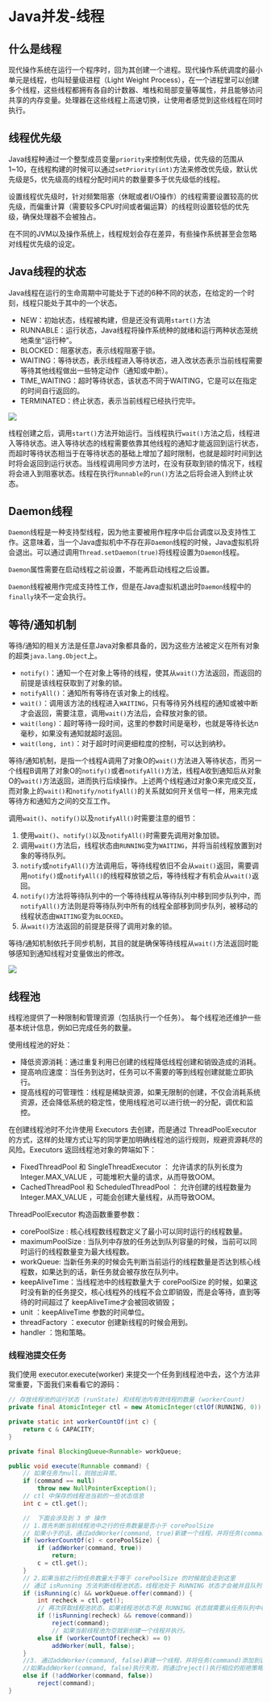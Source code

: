 # Java并发-线程

## 什么是线程

现代操作系统在运行一个程序时，回为其创建一个进程。现代操作系统调度的最小单元是线程，也叫轻量级进程（Light Weight Process），在一个进程里可以创建多个线程，这些线程都拥有各自的计数器、堆栈和局部变量等属性，并且能够访问共享的内存变量。处理器在这些线程上高速切换，让使用者感觉到这些线程在同时执行。

## 线程优先级

Java线程种通过一个整型成员变量`priority`来控制优先级，优先级的范围从1~10，在线程构建的时候可以通过`setPriority(int)`方法来修改优先级，默认优先级是5，优先级高的线程分配时间片的数量要多于优先级低的线程。

设置线程优先级时，针对频繁阻塞（休眠或者I/O操作）的线程需要设置较高的优先级，而偏重计算（需要较多CPU时间或者偏运算）的线程则设置较低的优先级，确保处理器不会被独占。

在不同的JVM以及操作系统上，线程规划会存在差异，有些操作系统甚至会忽略对线程优先级的设定。


## Java线程的状态

Java线程在运行的生命周期中可能处于下述的6种不同的状态，在给定的一个时刻，线程只能处于其中的一个状态。

* NEW：初始状态，线程被构建，但是还没有调用`start()`方法
* RUNNABLE：运行状态，Java线程将操作系统种的就绪和运行两种状态笼统地乘坐“运行种”。
* BLOCKED：阻塞状态，表示线程阻塞于锁。
* WAITING：等待状态，表示线程进入等待状态，进入改状态表示当前线程需要等待其他线程做出一些特定动作（通知或中断）。
* TIME_WAITING：超时等待状态，该状态不同于WAITING，它是可以在指定的时间自行返回的。
* TERMINATED：终止状态，表示当前线程已经执行完毕。

<img src="./image/dcb65e330fa6e993d53680574fb19507.png" />

线程创建之后，调用`start()`方法开始运行。当线程执行`wait()`方法之后，线程进入等待状态。进入等待状态的线程需要依靠其他线程的通知才能返回到运行状态，而超时等待状态相当于在等待状态的基础上增加了超时限制，也就是超时时间到达时将会返回到运行状态。当线程调用同步方法时，在没有获取到锁的情况下，线程将会进入到阻塞状态。线程在执行`Runnable`的`run()`方法之后将会进入到终止状态。

## Daemon线程

`Daemon`线程是一种支持型线程，因为他主要被用作程序中后台调度以及支持性工作。这意味着，当一个Java虚拟机中不存在非`Daemon`线程的时候，Java虚拟机将会退出。可以通过调用`Thread.setDaemon(true)`将线程设置为`Daemon`线程。

`Daemon`属性需要在启动线程之前设置，不能再启动线程之后设置。

`Daemon`线程被用作完成支持性工作，但是在Java虚拟机退出时`Daemon`线程中的`finally`块不一定会执行。

## 等待/通知机制

等待/通知的相关方法是任意Java对象都具备的，因为这些方法被定义在所有对象的超类`java.lang.Object`上。

* `notify()`：通知一个在对象上等待的线程，使其从`wait()`方法返回，而返回的前提是该线程获取到了对象的锁。
* `notifyAll()`：通知所有等待在该对象上的线程。
* `wait()`：调用该方法的线程进入`WAITING`，只有等待另外线程的通知或被中断才会返回，需要注意，调用`wait()`方法后，会释放对象的锁。
* `wait(long)`：超时等待一段时间，这里的参数时间是毫秒，也就是等待长达n毫秒，如果没有通知就超时返回。
* `wait(long, int)`：对于超时时间更细粒度的控制，可以达到纳秒。

等待/通知机制，是指一个线程A调用了对象O的`wait()`方法进入等待状态，而另一个线程B调用了对象O的`notify()`或者`notifyAll()`方法，线程A收到通知后从对象O的`wait()`方法返回，进而执行后续操作。上述两个线程通过对象O来完成交互，而对象上的`wait()`和`notify/notifyAll()`的关系就如何开关信号一样，用来完成等待方和通知方之间的交互工作。

调用`wait()`、`notify()`以及`notifyAll()`时需要注意的细节：

1. 使用`wait()`、`notify()`以及`notifyAll()`时需要先调用对象加锁。
2. 调用`wait()`方法后，线程状态由`RUNNING`变为`WAITING`，并将当前线程放置到对象的等待队列。
3. `notify`或`notifyAll()`方法调用后，等待线程依旧不会从`wait()`返回，需要调用`notify()`或`notifyAll()`的线程释放锁之后，等待线程才有机会从`wait()`返回。
4. `notify()`方法将等待队列中的一个等待线程从等待队列中移到同步队列中，而`notifyAll()`方法则是将等待队列中所有的线程全部移到同步队列，被移动的线程状态由`WAITING`变为`BLOCKED`。
5. 从`wait()`方法返回的前提是获得了调用对象的锁。

等待/通知机制依托于同步机制，其目的就是确保等待线程从`wait()`方法返回时能够感知到通知线程对变量做出的修改。

<img src="./image/13c2d7795f0bfea057e2231407aa4b09.png" />

## 线程池

线程池提供了一种限制和管理资源（包括执行一个任务）。 每个线程池还维护一些基本统计信息，例如已完成任务的数量。

使用线程池的好处：

* 降低资源消耗：通过重复利用已创建的线程降低线程创建和销毁造成的消耗。
* 提高响应速度：当任务到达时，任务可以不需要的等到线程创建就能立即执行。
* 提高线程的可管理性：线程是稀缺资源，如果无限制的创建，不仅会消耗系统资源，还会降低系统的稳定性，使用线程池可以进行统一的分配，调优和监控。

在创建线程池时不允许使用 Executors 去创建，而是通过 ThreadPoolExecutor 的方式，这样的处理方式让写的同学更加明确线程池的运行规则，规避资源耗尽的风险。Executors 返回线程池对象的弊端如下：

* FixedThreadPool 和 SingleThreadExecutor ： 允许请求的队列长度为 Integer.MAX_VALUE ，可能堆积大量的请求，从而导致OOM。
* CachedThreadPool 和 ScheduledThreadPool ： 允许创建的线程数量为 Integer.MAX_VALUE ，可能会创建大量线程，从而导致OOM。

ThreadPoolExecutor 构造函数重要参数：

* corePoolSize : 核心线程数线程数定义了最小可以同时运行的线程数量。
* maximumPoolSize : 当队列中存放的任务达到队列容量的时候，当前可以同时运行的线程数量变为最大线程数。
* workQueue: 当新任务来的时候会先判断当前运行的线程数量是否达到核心线程数，如果达到的话，新任务就会被存放在队列中。
* keepAliveTime：当线程池中的线程数量大于 corePoolSize 的时候，如果这时没有新的任务提交，核心线程外的线程不会立即销毁，而是会等待，直到等待的时间超过了 keepAliveTime才会被回收销毁；
* unit ：keepAliveTime 参数的时间单位。
* threadFactory ：executor 创建新线程的时候会用到。
* handler ：饱和策略。

### 线程池提交任务

我们使用 executor.execute(worker) 来提交一个任务到线程池中去，这个方法非常重要，下面我们来看看它的源码：

```java
// 存放线程池的运行状态 (runState) 和线程池内有效线程的数量 (workerCount)
private final AtomicInteger ctl = new AtomicInteger(ctlOf(RUNNING, 0));

private static int workerCountOf(int c) {
    return c & CAPACITY;
}

private final BlockingQueue<Runnable> workQueue;

public void execute(Runnable command) {
    // 如果任务为null，则抛出异常。
    if (command == null)
        throw new NullPointerException();
    // ctl 中保存的线程池当前的一些状态信息
    int c = ctl.get();

    //  下面会涉及到 3 步 操作
    // 1.首先判断当前线程池中之行的任务数量是否小于 corePoolSize
    // 如果小于的话，通过addWorker(command, true)新建一个线程，并将任务(command)添加到该线程中；然后，启动该线程从而执行任务。
    if (workerCountOf(c) < corePoolSize) {
        if (addWorker(command, true))
            return;
        c = ctl.get();
    }
    // 2.如果当前之行的任务数量大于等于 corePoolSize 的时候就会走到这里
    // 通过 isRunning 方法判断线程池状态，线程池处于 RUNNING 状态才会被并且队列可以加入任务，该任务才会被加入进去
    if (isRunning(c) && workQueue.offer(command)) {
        int recheck = ctl.get();
        // 再次获取线程池状态，如果线程池状态不是 RUNNING 状态就需要从任务队列中移除任务，并尝试判断线程是否全部执行完毕。同时执行拒绝策略。
        if (!isRunning(recheck) && remove(command))
            reject(command);
            // 如果当前线程池为空就新创建一个线程并执行。
        else if (workerCountOf(recheck) == 0)
            addWorker(null, false);
    }
    //3. 通过addWorker(command, false)新建一个线程，并将任务(command)添加到该线程中；然后，启动该线程从而执行任务。
    //如果addWorker(command, false)执行失败，则通过reject()执行相应的拒绝策略的内容。
    else if (!addWorker(command, false))
        reject(command);
}
```